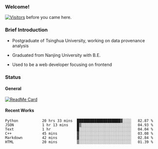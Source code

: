 ### Welcome!

[![Visitors](https://visitor-badge.laobi.icu/badge?page_id=HermitSun.HermitSun)]() before you came here.

### Brief Introduction

- Postgraduate of Tsinghua University, working on data provenance analysis

- Graduated from Nanjing University with B.E.

- Used to be a web developer focusing on frontend

### Status

#### General

[![ReadMe Card](https://github-readme-stats.hermitsun.vercel.app/api?username=HermitSun&count_private=true&show_icons=true)]()

#### Recent Works

<!--START_SECTION:waka-->

```text
Python           20 hrs 33 mins  ████████████████████▓░░░░   82.87 %
JSON             1 hr 13 mins    █▒░░░░░░░░░░░░░░░░░░░░░░░   04.93 %
Text             1 hr            █░░░░░░░░░░░░░░░░░░░░░░░░   04.04 %
C++              45 mins         ▓░░░░░░░░░░░░░░░░░░░░░░░░   03.08 %
Markdown         42 mins         ▓░░░░░░░░░░░░░░░░░░░░░░░░   02.84 %
HTML             20 mins         ▒░░░░░░░░░░░░░░░░░░░░░░░░   01.39 %
```

<!--END_SECTION:waka-->

